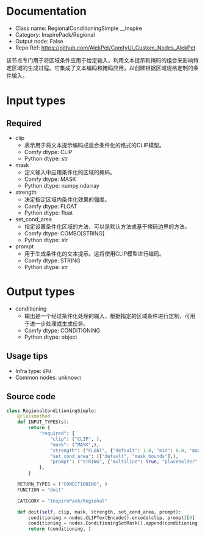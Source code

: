 
# Documentation
- Class name: RegionalConditioningSimple __Inspire
- Category: InspirePack/Regional
- Output node: False
- Repo Ref: https://github.com/AlekPet/ComfyUI_Custom_Nodes_AlekPet

该节点专门用于将区域条件应用于给定输入，利用文本提示和掩码的组合来影响特定区域的生成过程。它集成了文本编码和掩码应用，以创建根据区域规格定制的条件输入。

# Input types
## Required
- clip
    - 表示用于将文本提示编码成适合条件化的格式的CLIP模型。
    - Comfy dtype: CLIP
    - Python dtype: str
- mask
    - 定义输入中应用条件化的区域的掩码。
    - Comfy dtype: MASK
    - Python dtype: numpy.ndarray
- strength
    - 决定指定区域内条件化效果的强度。
    - Comfy dtype: FLOAT
    - Python dtype: float
- set_cond_area
    - 指定设置条件化区域的方法，可以是默认方法或基于掩码边界的方法。
    - Comfy dtype: COMBO[STRING]
    - Python dtype: str
- prompt
    - 用于生成条件化的文本提示。这将使用CLIP模型进行编码。
    - Comfy dtype: STRING
    - Python dtype: str

# Output types
- conditioning
    - 输出是一个经过条件化处理的输入，根据指定的区域条件进行定制，可用于进一步处理或生成任务。
    - Comfy dtype: CONDITIONING
    - Python dtype: object


## Usage tips
- Infra type: `GPU`
- Common nodes: unknown


## Source code
```python
class RegionalConditioningSimple:
    @classmethod
    def INPUT_TYPES(s):
        return {
            "required": {
                "clip": ("CLIP", ),
                "mask": ("MASK",),
                "strength": ("FLOAT", {"default": 1.0, "min": 0.0, "max": 10.0, "step": 0.01}),
                "set_cond_area": (["default", "mask bounds"],),
                "prompt": ("STRING", {"multiline": True, "placeholder": "prompt"}),
            },
        }

    RETURN_TYPES = ("CONDITIONING", )
    FUNCTION = "doit"

    CATEGORY = "InspirePack/Regional"

    def doit(self, clip, mask, strength, set_cond_area, prompt):
        conditioning = nodes.CLIPTextEncode().encode(clip, prompt)[0]
        conditioning = nodes.ConditioningSetMask().append(conditioning, mask, set_cond_area, strength)[0]
        return (conditioning, )

```
